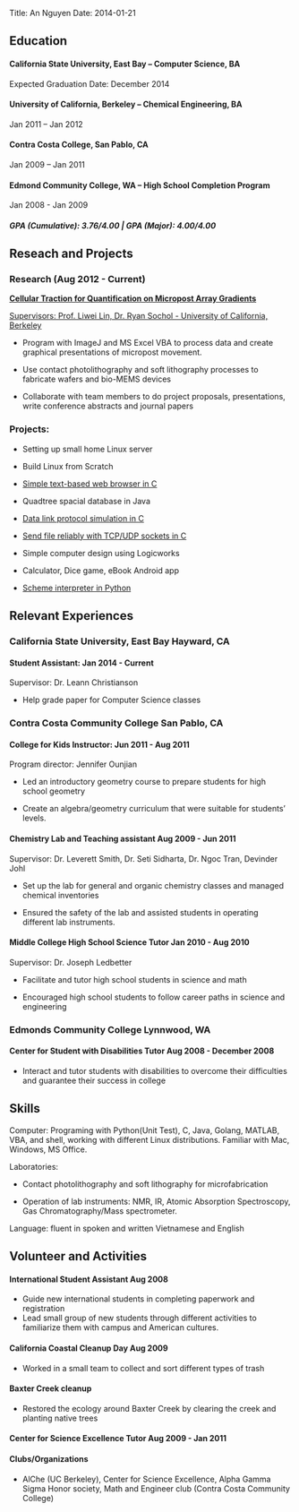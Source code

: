 Title: An Nguyen
Date: 2014-01-21

## Education

#### California State University, East Bay – Computer Science, BA

Expected Graduation Date: December 2014

#### University of California, Berkeley – Chemical Engineering, BA

Jan 2011 – Jan 2012

#### Contra Costa College, San Pablo, CA

Jan 2009 – Jan 2011

#### Edmond Community College, WA – High School Completion Program

Jan 2008 - Jan 2009

##### GPA (Cumulative): 3.76/4.00 | GPA (Major): 4.00/4.00

## Reseach and Projects

### Research (Aug 2012 - Current)

__[Cellular Traction for Quantification on Micropost Array Gradients](https://github.com/dephiros/micropost-array)__

[Supervisors: Prof. Liwei Lin, Dr. Ryan Sochol - University of California, Berkeley](http://m3b.me.berkeley.edu)

- Program with ImageJ and MS Excel VBA to process data and create graphical presentations of micropost movement.

- Use contact photolithography and soft lithography processes to fabricate wafers and bio-MEMS devices

- Collaborate with team members to do project proposals, presentations, write conference abstracts and journal papers


### Projects:

- Setting up small home Linux server

- Build Linux from Scratch

- [Simple text-based web browser in C](https://github.com/dephiros/text-browser)

- Quadtree spacial database in Java

- [Data link protocol simulation in C](https://github.com/dephiros/data-link-sim)

- [Send file reliably with TCP/UDP sockets in C](https://github.com/dephiros/udp-reliable-file-send)

- Simple computer design using Logicworks

- Calculator, Dice game, eBook Android app

- [Scheme interpreter in Python](https://github.com/dephiros/simple-scheme-intepreter)

## Relevant Experiences

### California State University, East Bay  Hayward, CA

#### Student Assistant: Jan 2014 - Current

Supervisor: Dr. Leann Christianson

- Help grade paper for Computer Science classes

### Contra Costa Community College 	San Pablo, CA

#### College for Kids Instructor: 	Jun 2011 - Aug 2011

Program director: Jennifer Ounjian

- Led an introductory geometry course to prepare students for high school geometry

- Create an algebra/geometry curriculum that were suitable for students’ levels.

#### Chemistry Lab and Teaching assistant 	Aug 2009 - Jun 2011

Supervisor: Dr. Leverett Smith, Dr. Seti Sidharta, Dr. Ngoc Tran, Devinder Johl

- Set up the lab for general and organic chemistry classes and managed chemical inventories

- Ensured the safety of the lab and assisted students in operating different lab instruments.

		
#### Middle College High School Science Tutor	Jan 2010 - Aug 2010

Supervisor: Dr. Joseph Ledbetter

- Facilitate and tutor high school students in science and math

- Encouraged high school students to follow career paths in science and engineering

### Edmonds Community College	Lynnwood, WA

#### Center for Student with Disabilities Tutor	Aug 2008 - December 2008

- Interact and tutor students with disabilities to overcome their difficulties and guarantee their success in college
	
## Skills

Computer: Programing with Python(Unit Test), C, Java, Golang, MATLAB, VBA, and shell, working with different Linux distributions. Familiar with Mac, Windows, MS Office.

Laboratories:

- Contact photolithography and soft lithography for microfabrication

- Operation of lab instruments: NMR, IR, Atomic Absorption Spectroscopy, Gas Chromatography/Mass spectrometer.

Language: fluent in spoken and written Vietnamese and English

## Volunteer and Activities

#### International Student Assistant	Aug 2008
- Guide new international students in completing paperwork and registration
- Lead small group of new students through different activities to familiarize them with campus and American cultures.
#### California Coastal Cleanup Day 	Aug 2009
- Worked in a small team to collect and sort different types of trash
#### Baxter Creek cleanup 
- Restored the ecology around Baxter Creek by clearing the creek and planting native trees

#### Center for Science Excellence Tutor	Aug 2009 - Jan 2011

#### Clubs/Organizations
- AlChe (UC Berkeley), Center for Science Excellence, Alpha Gamma Sigma Honor society, Math and Engineer club (Contra Costa Community College)
